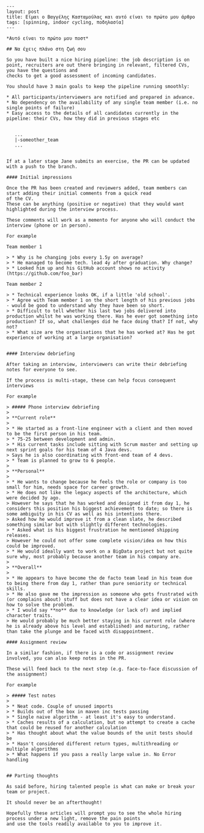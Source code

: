     ---
    layout: post
    title: Είμαι ο Βαγγέλης Κασταμούλας και αυτό είναι το πρώτο μου άρθρο
    tags: [spinning, indoor cycling, ποδηλασία]
    ---
    
    *Αυτό είναι το πρώτο μου ποστ*
    
    ## Να έχεις πλάνο στη ζωή σου
    
    So you have built a nice hiring pipeline: the job description is on point, recruiters are out there bringing in relevant, filtered CVs, you have the questions and 
    checks to get a good assessment of incoming candidates. 
    
    You should have 3 main goals to keep the pipeline running smoothly:
    
    * All participants/interviewers are notified and prepared in advance.
    * No dependency on the availability of any single team member (i.e. no single points of failure) 
    * Easy access to the details of all candidates currently in the pipeline: their CVs, how they did in previous stages etc  
    
    
       ...
       |-someother_team
       ...
    
    
    If at a later stage Jane submits an exercise, the PR can be updated with a push to the branch.   
    
    #### Initial impressions
    
    Once the PR has been created and reviewers added, team members can start adding their initial comments from a quick read 
    of the CV.
    These can be anything (positive or negative) that they would want highlighted during the interview process.
    
    These comments will work as a memento for anyone who will conduct the interview (phone or in person). 
    
    For example
    
    Team member 1
    
    > * Why is he changing jobs every 1.5y on average?
    > * He managed to become tech. lead 4y after graduation. Why change?
    > * Looked him up and his GitHub account shows no activity (https://github.com/foo_bar)
    
    Team member 2 
    
    > * Technical experience looks OK, if a little 'old school'.
    > * Agree with Team member 1 on the short length of his previous jobs - would be good to understand why they have been so short.
    > * Difficult to tell whether his last two jobs delivered into production whilst he was working there. Has he ever got something into production? If so, what challenges did he face doing that? If not, why not?
    > * What size are the organisations that he has worked at? Has he got experience of working at a large organisation?
    
    
    #### Interview debriefing
    
    After taking an interview, interviewers can write their debriefing notes for everyone to see.
    
    If the process is multi-stage, these can help focus consequent interviews
    
    For example
    
    > ##### Phone interview debriefing
    > 
    > **Current role**
    >
    > * He started as a front-line engineer with a client and then moved to be the first person in his team.  
    > * 75-25 between development and admin.
    > * His current tasks include sitting with Scrum master and setting up next sprint goals for his team of 4 Java devs.
    > Says he is also coordinating with front-end team of 4 devs.
    > * Team is planned to grow to 6 people. 
    > 
    > **Personal**
    >
    > * He wants to change because he feels the role or company is too small for him, needs space for career growth.
    > * He does not like the legacy aspects of the architecture, which were decided 3y ago.
    > However he says that he has worked and designed it from day 1, he considers this position his biggest achievement to date; so there is some ambiguity in his CV as well as his intentions there.
    > Asked how he would improve it from a clean slate, he described something similar but with slightly different technologies.
    > * Asked what is his biggest frustration he mentioned shipping releases.
    > However he could not offer some complete vision/idea on how this could be improved.
    > * He would ideally want to work on a BigData project but not quite sure why, most probably because another team in his company are.
    > 
    > **Overall**
    >
    > * He appears to have become the de facto team lead in his team due to being there from day 1, rather than pure seniority or technical skills.
    > * He also gave me the impression as someone who gets frustrated with (or complains about) stuff but does not have a clear idea or vision on how to solve the problem.
    > * I would say **no** due to knowledge (or lack of) and implied character traits.
    > He would probably be much better staying in his current role (where he is already above his level and established) and maturing, rather than take the plunge and be faced with disappointment.
    
    #### Assignment review
    
    In a similar fashion, if there is a code or assignment review involved, you can also keep notes in the PR.
    
    These will feed back to the next step (e.g. face-to-face discussion of the assignment)
    
    For example
    
    > ##### Test notes
    > 
    > * Neat code. Couple of unused imports
    > * Builds out of the box in maven inc tests passing
    > * Single naive algorithm - at least it's easy to understand.
    > * Caches results of a calculation, but no attempt to create a cache that could be reused for another calculation
    > * Has thought about what the value bounds of the unit tests should be
    > * Hasn't considered different return types, multithreading or multiple algorithms
    > * What happens if you pass a really large value in. No Error handling
    
    
    ## Parting thoughts
    
    As said before, hiring talented people is what can make or break your team or project. 
    
    It should never be an afterthought!
     
    Hopefully these articles will prompt you to see the whole hiring process under a new light, remove the pain points 
    and use the tools readily available to you to improve it.
